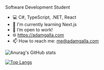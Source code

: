 Software Development Student

- 💻 C#, TypeScript, .NET, React
- 📖 I'm currently learning Next.js
- 💼 I’m open to work!
- 🌐 https://adamgalla.com
- 📫 How to reach me: me@adamgalla.com

![Anurag's GitHub stats](https://github-readme-stats.vercel.app/api?username=AdamGalla&show_icons=true&theme=transparent&rank_icon=github)

[![Top Langs](https://github-readme-stats.vercel.app/api/top-langs/?username=AdamGalla)](https://github.com/anuraghazra/github-readme-stats)

